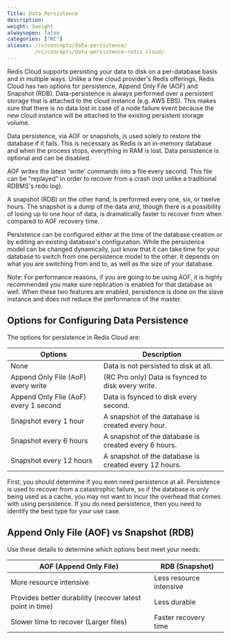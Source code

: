 ```yaml
---
Title: Data Persistence
description:
weight: $weight
alwaysopen: false
categories: ["RC"]
aliases: /rv/concepts/data-persistence/
         /rc/concepts/data-persistence-redis-cloud/
---
```

Redis Cloud supports persisting your data to disk on a per-database basis and in multiple ways.
Unlike a few cloud provider's Redis offerings,
Redis Cloud has two options for persistence, Append Only File (AOF) and Snapshot (RDB).
Data-persistence is always performed over a persistent storage that is attached to the cloud instance (e.g. AWS EBS).
This makes sure that there is no data lost in case of a node failure event
because the new cloud instance will be attached to the existing persistent storage volume.

Data persistence, via AOF or snapshots, is used solely to restore the
database if it fails. This is necessary as Redis is an in-memory
database and when the process stops, everything in RAM is lost. Data
persistence is optional and can be disabled.

AOF writes the latest 'write' commands into a file every second. This
file can be "replayed" in order to recover from a crash (not unlike a
traditional RDBMS's redo log).

A snapshot (RDB) on the other hand, is performed every one, six, or
twelve hours. The snapshot is a dump of the data and, though there is a
possibility of losing up to one hour of data, is dramatically faster to
recover from when compared to AOF recovery time.

Persistence can be configured either at the time of the database
creation or by editing an existing database's configuration. While the
persistence model can be changed dynamically, just know that it can take
time for your database to switch from one persistence model to the
other. It depends on what you are switching from and to, as well as
the size of your database.

Note: For performance reasons, if you are going to be using AOF, it is
highly recommended you make sure replication is enabled for that
database as well. When these two features are enabled, persistence is done
on the slave instance and does not reduce the performance of the
master.

## Options for Configuring Data Persistence

The options for persistence in Redis Cloud are:

| **Options** | **Description** |
|------------|-----------------|
|  None | Data is not persisted to disk at all. |
|  Append Only File (AoF) every write | (RC Pro only) Data is fsynced to disk every write. |
|  Append Only File (AoF) every 1 second | Data is fsynced to disk every second. |
|  Snapshot every 1 hour | A snapshot of the database is created every hour. |
|  Snapshot every 6 hours | A snapshot of the database is created every 6 hours. |
|  Snapshot every 12 hours | A snapshot of the database is created every 12 hours. |

First, you should determine if you even need persistence at all.
Persistence is used to recover from a catastrophic failure, so if the
database is only being used as a cache, you may not want to incur the
overhead that comes with using persistence. If you do need persistence,
then you need to identify the best type for your use case.

## Append Only File (AOF) vs Snapshot (RDB)

Use these details to determine which options best meet your needs:

| **AOF (Append Only File)** | **RDB (Snapshot)** |
|------------|-----------------|
| More resource intensive | Less resource intensive |
| Provides better durability (recover latest point in time) | Less durable |
| Slower time to recover (Larger files) | Faster recovery time |
